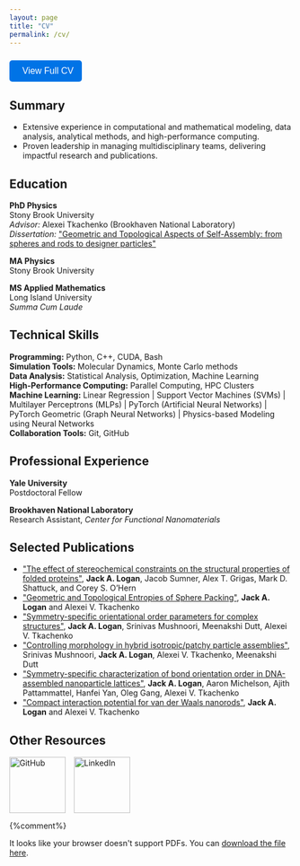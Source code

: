 ```yaml
---
layout: page
title: "CV"
permalink: /cv/
---
```





<button onclick="window.location.href='/assets/docs/CV_Jack_Logan_2025_no_contact_info.pdf'" class="cv-button">
  <i class="fa fa-download"></i> View Full CV
</button>


## Summary
- Extensive experience in computational and mathematical modeling, data analysis, analytical methods, and high-performance computing.  
- Proven leadership in managing multidisciplinary teams, delivering impactful research and publications.  



## Education
**PhD Physics**  
Stony Brook University  
*Advisor:* Alexei Tkachenko (Brookhaven National Laboratory)  
*Dissertation:* ["Geometric and Topological Aspects of Self-Assembly: from spheres and rods to designer particles"](/projects/PhD_thesis/)

**MA Physics**   
Stony Brook University   

**MS Applied Mathematics**    
Long Island University   
*Summa Cum Laude* 


## Technical Skills
**Programming:** Python, C++, CUDA, Bash  
**Simulation Tools:** Molecular Dynamics, Monte Carlo methods  
**Data Analysis:** Statistical Analysis, Optimization, Machine Learning   
**High-Performance Computing:** Parallel Computing, HPC Clusters   
**Machine Learning:** Linear Regression | Support Vector Machines (SVMs) | Multilayer Perceptrons (MLPs) | PyTorch (Artificial Neural Networks) | PyTorch Geometric (Graph Neural Networks) | Physics-based Modeling using Neural Networks   
**Collaboration Tools:** Git, GitHub  



## Professional Experience
**Yale University**   
Postdoctoral Fellow    
   
**Brookhaven National Laboratory**  
Research Assistant, *Center for Functional Nanomaterials*    



## Selected Publications
- ["The effect of stereochemical constraints on the structural properties of folded proteins"](https://doi.org/10.48550/arXiv.2501.02424), **Jack A. Logan**, Jacob Sumner, Alex T. Grigas, Mark D. Shattuck, and Corey S. O’Hern  
- ["Geometric and Topological Entropies of Sphere Packing"](https://doi.org/10.1103/PhysRevE.105.014117), **Jack A. Logan** and Alexei V. Tkachenko  
- ["Symmetry-specific orientational order parameters for complex structures"](https://doi.org/10.1063/5.0076915), **Jack A. Logan**, Srinivas Mushnoori, Meenakshi Dutt, Alexei V. Tkachenko  
- ["Controlling morphology in hybrid isotropic/patchy particle assemblies"](https://doi.org/10.1063/5.0076914), Srinivas Mushnoori, **Jack A. Logan**, Alexei V. Tkachenko, Meenakshi Dutt  
- ["Symmetry-specific characterization of bond orientation order in DNA-assembled nanoparticle lattices"](https://doi.org/10.1063/5.0168604), **Jack A. Logan**, Aaron Michelson, Ajith Pattammattel, Hanfei Yan, Oleg Gang, Alexei V. Tkachenko  
- ["Compact interaction potential for van der Waals nanorods"](https://doi.org/10.1103/PhysRevE.98.032609), **Jack A. Logan** and Alexei V. Tkachenko  

## Other Resources

<div class="info-buttons">
  <a href="https://github.com/jalogan" class="info-button">
    <img src="/assets/img/buttons/github_logo_lego_button.png" alt="GitHub" height="50">
  </a>

  <a href="https://www.linkedin.com/in/jacklogan-physicist/" class="info-button">
    <img src="/assets/img/buttons/linkedin_logo_lego_button.png" alt="LinkedIn" height="50">
  </a>
</div>

<style>
.info-buttons {
  display: flex;
  justify-content: left; /* Centers the buttons */
  gap: 15px; /* Adds spacing between buttons */
}

.info-button img {
  height: 100px;
  width: auto;
  transition: transform 0.3s ease, opacity 0.3s ease;
}

.info-button img:hover {
  transform: scale(1.1);
  opacity: 0.8;
}

/* Remove any arrows on external links */
.info-button::after {
  content: none !important;
}
</style>




{%comment%}
<object data="/assets/docs/CV_short.pdf" type="application/pdf" width="100%" height="600px">
  <p>It looks like your browser doesn't support PDFs. You can <a href="/assets/docs/CV_short.pdf">download the file here</a>.</p>
</object>


<div class="pdf-container">
  <object data="/assets/docs/CV_short.pdf" type="application/pdf"></object>
</div>
{%endcomment%}


{%comment%}
<style>
.pdf-container {
  width: 100%;
  max-width: 800px; /* Limits the max size on large screens */
  height: 90vh; /* Adjusts height based on screen */
  margin: auto; /* Centers it */
}

.pdf-container object {
  width: 100%;
  height: 100%;
}
</style>
{%endcomment%}





<style>
.cv-button {
  display: inline-flex;
  align-items: center;
  padding: 10px 15px;
  font-size: 16px;
  background-color: #0073e6;
  color: white;
  border: none;
  border-radius: 5px;
  cursor: pointer;
  text-decoration: none;
  margin-top: 10px;
  transition: background 0.3s;
}

.cv-button:hover {
  background-color: #005bb5;
}

.cv-button i {
  margin-right: 8px;
}
</style>


